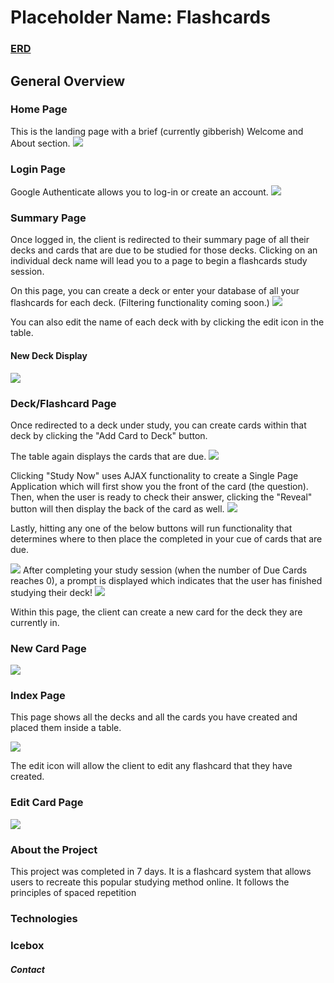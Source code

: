# Placeholder Name: Flashcards

### [ERD](https://lucid.app/lucidchart/e1d23b75-c25d-4681-91cd-c31ec40cab05/edit?beaconFlowId=408F2C67D29B6685&invitationId=inv_f7ef3cbb-b87a-4de1-9773-822efb27bdd5&page=0_0#)
## General Overview

### Home Page
This is the landing page with a brief (currently gibberish) Welcome and About section. 
<img src="https://i.imgur.com/ty9v1os.png">

### Login Page
Google Authenticate allows you to log-in or create an account.
<img src="https://i.imgur.com/kdB0rkS.png">

### Summary Page
Once logged in, the client is redirected to their summary page of all their decks and cards that are due to be studied for those decks. Clicking on an individual deck name will lead you to a page to begin a flashcards study session. 

On this page, you can create a deck or enter your database of all your flashcards for each deck. (Filtering functionality coming soon.)
<img src="https://i.imgur.com/qlTOdFG.png">

You can also edit the name of each deck with by clicking the edit icon in the table. 
#### New Deck Display

<img src="https://i.imgur.com/gYS7ySQ.png">


### Deck/Flashcard Page
Once redirected to a deck under study, you can create cards within that deck by clicking the "Add Card to Deck" button. 

The table again displays the cards that are due. 
<img src="https://i.imgur.com/XyFQc7I.png">

Clicking "Study Now" uses AJAX functionality to create a Single Page Application which will first show you the front of the card (the question). Then, when the user is ready to check their answer, clicking the "Reveal" button will then display the back of the card as well. 
<img src="https://i.imgur.com/U1aB9Vh.png">

Lastly, hitting any one of the below buttons will run functionality that determines where to then place the completed in your cue of cards that are due. 

<img src="https://i.imgur.com/eFMEuMT.png">
After completing your study session (when the number of Due Cards reaches 0), a prompt is displayed which indicates that the user has finished studying their deck!

<img src="https://i.imgur.com/PHEGXl1.png">

Within this page, the client can create a new card for the deck they are currently in. 

### New Card Page
<img src="https://i.imgur.com/FjwcwzV.png">

### Index Page
This page shows all the decks and all the cards you have created and placed them inside a table. 

<img src="https://i.imgur.com/oPXKffZ.png">

The edit icon will allow the client to edit any flashcard that they have created. 

### Edit Card Page
<img src="https://i.imgur.com/C0WK9S1.png">

### About the Project

This project was completed in 7 days. It is a flashcard system that allows users to recreate this popular studying method online. It follows the principles of spaced repetition 

### Technologies

### Icebox

##### Contact
